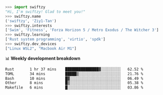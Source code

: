 ```python
>>> import swiftzy
"Hi, I'm swiftzy! Glad to meet you!"
>>> swiftzy.name
('swiftzy', 'Ziy1-Tan')
>>> swiftzy.interests
['Swim', 'Fitness', 'Forza Horizon 5 / Metro Exodus / The Witcher 3']
>>> swiftzy.learning
['Rust system programming', 'virtio', 'spdk']
>>> swiftzy.dev_devices
["Linux WSL2", "Macbook Air M1"]
```
📊 **Weekly development breakdown**
<!--START_SECTION:waka-->

```txt
Rust       1 hr 37 mins    ███████████████▓░░░░░░░░░   62.52 %
TOML       34 mins         █████▒░░░░░░░░░░░░░░░░░░░   21.76 %
Bash       10 mins         █▓░░░░░░░░░░░░░░░░░░░░░░░   06.49 %
Other      8 mins          █▒░░░░░░░░░░░░░░░░░░░░░░░   05.38 %
Makefile   6 mins          █░░░░░░░░░░░░░░░░░░░░░░░░   03.86 %
```

<!--END_SECTION:waka-->
